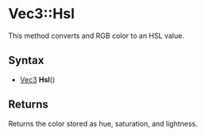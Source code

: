 # Vec3::Hsl

This method converts and RGB color to an HSL value.

## Syntax

- [Vec3](Vec3.md) **Hsl**()

## Returns

Returns the color stored as hue, saturation, and lightness.

